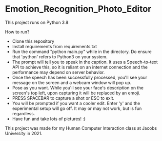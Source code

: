 # Emotion_Recognition_Photo_Editor

This project runs on Python 3.8

How to run?
- Clone this repository
- Install requirements from requirements.txt
- Run the command "python main.py" while in the directory. Do ensure that 'python' refers to Python3 on your system.
- The prompt will tell you to speak in the caption. It uses a Speech-to-text API to achieve this, so it is reliant on an
  internet connection and the performance may depend on server behavior.
- Once the speech has been successfully processed, you'll see your message on the screen and a webcam window will pop up.
- Pose as you want. While you'll see your face's description on the screen's top left, upon capturing it will be replaced
  by an emoji.
- PRESS SPACEBAR to capture a shot or ESC to exit.
- You will be prompted if you want a cooler edit. Enter 'y' and the experimental setup will go off. It may or may not
  work, but is fun regardless.
- Have fun and take lots of pictures! :)


This project was made for my Human Computer Interaction class at Jacobs University in 2021.

